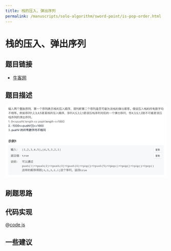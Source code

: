 ```yaml
---
title: 栈的压入、弹出序列
permalink: /manuscripts/solo-algorithm/sword-point/is-pop-order.html
---
```


# 栈的压入、弹出序列

## 题目链接

- [牛客网](https://www.nowcoder.com/share/jump/8484115461699859812169)

## 题目描述

![](../images/isPopOrder.png)

## 刷题思路

## 代码实现

@[code js](@algorithm/sword-point/栈队列堆/isPopOrder.js)

## 一些建议
